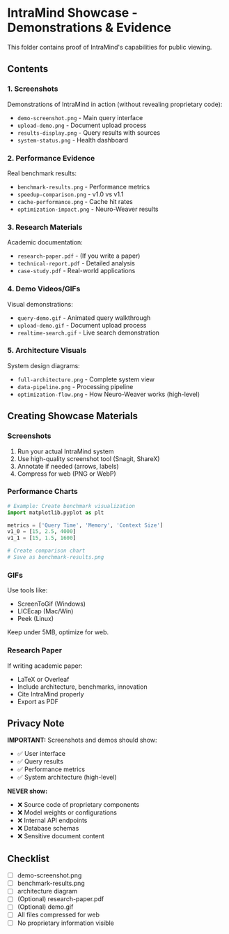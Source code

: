 # IntraMind Showcase - Demonstrations & Evidence

This folder contains proof of IntraMind's capabilities for public viewing.

## Contents

### 1. Screenshots
Demonstrations of IntraMind in action (without revealing proprietary code):

- `demo-screenshot.png` - Main query interface
- `upload-demo.png` - Document upload process
- `results-display.png` - Query results with sources
- `system-status.png` - Health dashboard

### 2. Performance Evidence
Real benchmark results:

- `benchmark-results.png` - Performance metrics
- `speedup-comparison.png` - v1.0 vs v1.1
- `cache-performance.png` - Cache hit rates
- `optimization-impact.png` - Neuro-Weaver results

### 3. Research Materials
Academic documentation:

- `research-paper.pdf` - (If you write a paper)
- `technical-report.pdf` - Detailed analysis
- `case-study.pdf` - Real-world applications

### 4. Demo Videos/GIFs
Visual demonstrations:

- `query-demo.gif` - Animated query walkthrough
- `upload-demo.gif` - Document upload process
- `realtime-search.gif` - Live search demonstration

### 5. Architecture Visuals
System design diagrams:

- `full-architecture.png` - Complete system view
- `data-pipeline.png` - Processing pipeline
- `optimization-flow.png` - How Neuro-Weaver works (high-level)

## Creating Showcase Materials

### Screenshots
1. Run your actual IntraMind system
2. Use high-quality screenshot tool (Snagit, ShareX)
3. Annotate if needed (arrows, labels)
4. Compress for web (PNG or WebP)

### Performance Charts
```python
# Example: Create benchmark visualization
import matplotlib.pyplot as plt

metrics = ['Query Time', 'Memory', 'Context Size']
v1_0 = [15, 2.5, 4000]
v1_1 = [15, 1.5, 1600]

# Create comparison chart
# Save as benchmark-results.png
```

### GIFs
Use tools like:
- ScreenToGif (Windows)
- LICEcap (Mac/Win)
- Peek (Linux)

Keep under 5MB, optimize for web.

### Research Paper
If writing academic paper:
- LaTeX or Overleaf
- Include architecture, benchmarks, innovation
- Cite IntraMind properly
- Export as PDF

## Privacy Note

**IMPORTANT:** Screenshots and demos should show:
- ✅ User interface
- ✅ Query results
- ✅ Performance metrics
- ✅ System architecture (high-level)

**NEVER show:**
- ❌ Source code of proprietary components
- ❌ Model weights or configurations
- ❌ Internal API endpoints
- ❌ Database schemas
- ❌ Sensitive document content

## Checklist

- [ ] demo-screenshot.png
- [ ] benchmark-results.png
- [ ] architecture diagram
- [ ] (Optional) research-paper.pdf
- [ ] (Optional) demo.gif
- [ ] All files compressed for web
- [ ] No proprietary information visible
